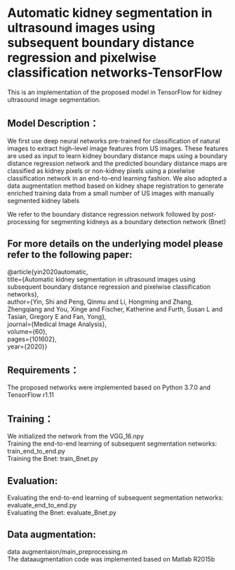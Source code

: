 Automatic kidney segmentation in ultrasound images using subsequent boundary distance regression and pixelwise classification networks-TensorFlow
====
This is an implementation of the proposed model in TensorFlow for kidney ultrasound image segmentation.

Model Description：
-------
We first use deep neural networks pre-trained for classification of natural images to extract high-level image features from US images. 
These features are used as input to learn kidney boundary distance maps using a boundary distance regression network and the predicted boundary distance maps are classified as kidney pixels or non-kidney  pixels using a pixelwise classification network in an end-to-end learning fashion. We also adopted a data augmentation method based on kidney shape registration to generate enriched training data from a small number of US images with manually segmented kidney labels 

We refer to the boundary distance regression network followed by post-processing for segmenting kidneys as a boundary detection network (Bnet)

For more details on the underlying model please refer to the following paper:
-------
@article{yin2020automatic,<br>
title={Automatic kidney segmentation in ultrasound images using subsequent boundary distance regression and pixelwise classification networks},<br>
author={Yin, Shi and Peng, Qinmu and Li, Hongming and Zhang, Zhengqiang and You, Xinge and Fischer, Katherine and Furth, Susan L and Tasian, Gregory E and Fan, Yong},<br>
journal={Medical Image Analysis},<br>
volume={60},<br>
pages={101602},<br>
year={2020}}



Requirements：
-------
The proposed networks were implemented based on Python 3.7.0 and TensorFlow r1.11


Training：
-------
We initialized the network from the VGG_16.npy<br>
Training the end-to-end learning of subsequent segmentation networks: train_end_to_end.py<br>
Training the Bnet: train_Bnet.py


Evaluation:
-------
Evaluating the end-to-end learning of subsequent segmentation networks: evaluate_end_to_end.py<br>
Evaluating the Bnet: evaluate_Bnet.py

Data augmentation:
-------
data augmentaion/main_preprocessing.m<br>
The dataaugmentation code was implemented based on Matlab R2015b
